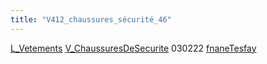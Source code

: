 ```yaml
---
title: "V412_chaussures_sécurité_46"
---
```


[L_Vetements](notes/equipements/L_Vetements.md) [V_ChaussuresDeSecurite](notes/equipements/vetements/V_ChaussuresDeSecurite.md) 030222 [fnaneTesfay](notes/utilisateurs/beneficiaires/fnaneTesfay.md)

